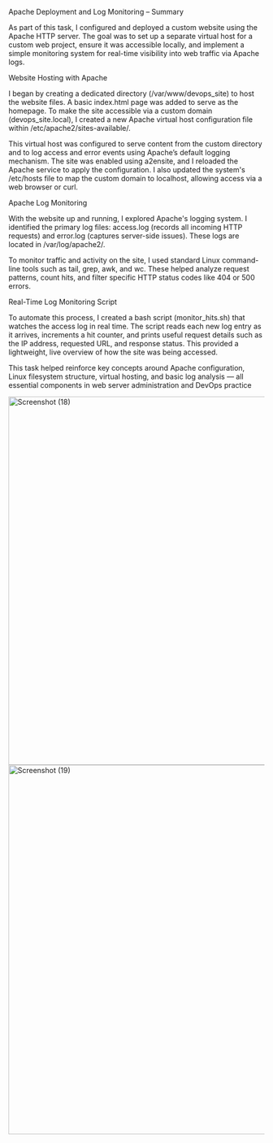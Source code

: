 Apache Deployment and Log Monitoring – Summary

As part of this task, I configured and deployed a custom website using the Apache HTTP server. The goal was to set up a separate virtual host for a custom web project, ensure it was accessible locally, and implement a simple monitoring system for real-time visibility into web traffic via Apache logs.

 Website Hosting with Apache

I began by creating a dedicated directory (/var/www/devops_site) to host the website files. A basic index.html page was added to serve as the homepage. To make the site accessible via a custom domain (devops_site.local), I created a new Apache virtual host configuration file within /etc/apache2/sites-available/.

This virtual host was configured to serve content from the custom directory and to log access and error events using Apache’s default logging mechanism. The site was enabled using a2ensite, and I reloaded the Apache service to apply the configuration. I also updated the system's /etc/hosts file to map the custom domain to localhost, allowing access via a web browser or curl.

 Apache Log Monitoring

With the website up and running, I explored Apache's logging system. I identified the primary log files: access.log (records all incoming HTTP requests) and error.log (captures server-side issues). These logs are located in /var/log/apache2/.

To monitor traffic and activity on the site, I used standard Linux command-line tools such as tail, grep, awk, and wc. These helped analyze request patterns, count hits, and filter specific HTTP status codes like 404 or 500 errors.

 Real-Time Log Monitoring Script

To automate this process, I created a bash script (monitor_hits.sh) that watches the access log in real time. The script reads each new log entry as it arrives, increments a hit counter, and prints useful request details such as the IP address, requested URL, and response status. This provided a lightweight, live overview of how the site was being accessed.

This task helped reinforce key concepts around Apache configuration, Linux filesystem structure, virtual hosting, and basic log analysis — all essential components in web server administration and DevOps practice

<img width="1366" height="725" alt="Screenshot (18)" src="https://github.com/user-attachments/assets/d139e4b2-eed7-4c82-8506-1f8cc2f502da" />
<img width="1366" height="727" alt="Screenshot (19)" src="https://github.com/user-attachments/assets/d6a7603a-888b-4ea3-a58c-67d414a5da99" />
